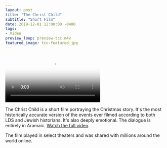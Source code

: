 ```yaml
---
layout: post
title: "The Christ Child"
subtitle: "Short Film"
date: 2019-12-01 12:00:00 -0400
tags:
- Video
preview_loop: preview-tcc.m4v
featured_image: tcc-featured.jpg
---
```


<video autoplay controls poster="{{ site.baseurl }}/assets/preplay/tcc-preplay.jpg">
    <source src="{{ site.baseurl }}/assets/mp4/tcc-trailer.m4v" type="video/mp4" />
    Your browser does not support the video tag.
</video>

The Christ Child is a short film portraying the Christmas story. It's the most historically accurate version of the events ever filmed according to both LDS and Jewish historians. It's also deeply emotional. The dialogue is entirely in Aramaic. [Watch the full video](https://www.youtube.com/watch?v=yXWoKi5x3lw).

The film played in select theaters and was shared with millions around the world online.
